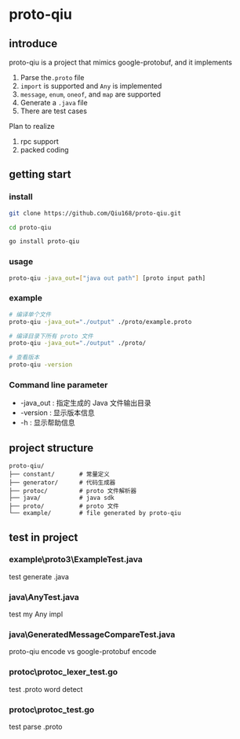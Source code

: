 # proto-qiu

## introduce
proto-qiu is a project that mimics google-protobuf, and it implements

1. Parse the`.proto` file
2. `import` is supported and `Any` is implemented
3. `message`, `enum`, `oneof`, and `map` are supported
4. Generate a `.java` file
5. There are test cases

Plan to realize
1. rpc support
2. packed coding

## getting start

### install
```Bash
git clone https://github.com/Qiu168/proto-qiu.git

cd proto-qiu

go install proto-qiu
```

### usage

```Bash
proto-qiu -java_out=["java out path"] [proto input path]
```

### example
```Bash
# 编译单个文件
proto-qiu -java_out="./output" ./proto/example.proto

# 编译目录下所有 proto 文件
proto-qiu -java_out="./output" ./proto/

# 查看版本
proto-qiu -version
```

### Command line parameter
- -java_out : 指定生成的 Java 文件输出目录
- -version : 显示版本信息
- -h : 显示帮助信息

## project structure

```plaintext
proto-qiu/
├── constant/       # 常量定义
├── generator/      # 代码生成器
├── protoc/         # proto 文件解析器
├── java/           # java sdk
├── proto/          # proto 文件
└── example/        # file generated by proto-qiu
```

## test in project
### example\proto3\ExampleTest.java
test generate .java
### java\AnyTest.java
test my Any impl
### java\GeneratedMessageCompareTest.java
proto-qiu encode vs google-protobuf encode
### protoc\protoc_lexer_test.go
test .proto word detect
### protoc\protoc_test.go
test parse .proto
